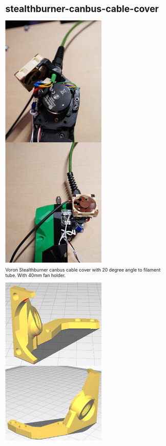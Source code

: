# stealthburner-canbus-cable-cover

<img src='Images/DSC09993.JPG' align="left" width='300'>
<img src='Images/DSC09991.JPG' align="middle" width='300'> 

Voron Stealthburner canbus cable cover with 20 degree angle to filament tube. With 40mm fan holder.

<img src='Images/3.png' align="left" width='300'>
<img src='Images/2.png' align="middle" width='300'>
